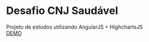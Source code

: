 # Desafio CNJ Saudável
Projeto de estudos utilizando AngularJS + HighchartsJS <br/>
[DEMO](http://josecarlosgdacosta.esy.es/desafiocnjsaudavel)
